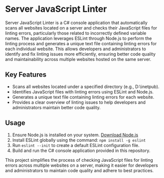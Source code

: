 # Server JavaScript Linter

Server JavaScript Linter is a C# console application that automatically scans all websites located on a server and checks their JavaScript files for linting errors, particularly those related to incorrectly defined variable names. The application leverages ESLint through Node.js to perform the linting process and generates a unique text file containing linting errors for each individual website. This allows developers and administrators to identify and fix linting issues more efficiently, ensuring better code quality and maintainability across multiple websites hosted on the same server.

## Key Features

- Scans all websites located under a specified directory (e.g., D:\inetpub).
- Identifies JavaScript files with linting errors using ESLint and Node.js.
- Generates a unique text file containing linting errors for each website.
- Provides a clear overview of linting issues to help developers and administrators maintain better code quality.

## Usage

1. Ensure Node.js is installed on your system. [Download Node.js](https://nodejs.org/)
2. Install ESLint globally using the command: `npm install -g eslint`
3. Run `eslint --init` to create a default ESLint configuration file.
4. Build and run the C# console application provided in this repository.

This project simplifies the process of checking JavaScript files for linting errors across multiple websites on a server, making it easier for developers and administrators to maintain code quality and adhere to best practices.
